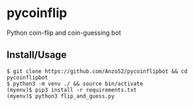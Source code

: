 # pycoinflip
Python coin-flip and coin-guessing bot

## Install/Usage
```
$ git clone https://github.com/Anzo52/pycoinflipbot && cd pycoinflipbot
$ python3 -m venv ./ && source bin/activate
(myenv)$ pip3 install -r requirements.txt
(myenv)$ python3 flip_and_guess.py
```
